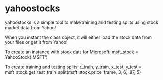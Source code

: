 # yahoostocks
yahoostocks is a simple tool to make training and testing splits using stock market data from Yahoo!

When you instant the class object, it will either load the stock data from your files or get it from Yahoo!

To create an instance with stock data for Microsoft: msft_stock = YahooStock('MSFT')

To create training and testing splits: x_train, y_train, x_test, y_test = msft_stock.get_test_train_split(msft_stock.price_frame, 3, 6, .87, 5)
